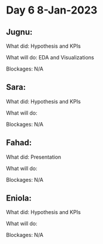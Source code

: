# Day 6 8-Jan-2023 #

## Jugnu: ##
  What did: Hypothesis and KPIs
  
  What will do: EDA and Visualizations
  
  Blockages: N/A
  
## Sara: ##
  What did: Hypothesis and KPIs
  
  What will do: 
  
  Blockages: N/A
  
## Fahad: ##
  What did: Presentation
  
  What will do: 
  
  Blockages: N/A
  
## Eniola: ##
  What did: Hypothesis and KPIs
  
  What will do: 
  
  Blockages: N/A
